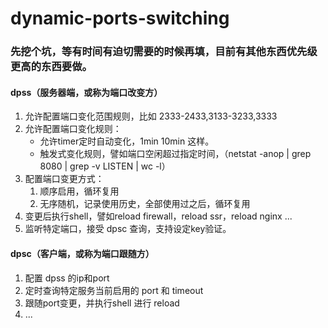 # dynamic-ports-switching

### 先挖个坑，等有时间有迫切需要的时候再填，目前有其他东西优先级更高的东西要做。


#### dpss（服务器端，或称为端口改变方）
1. 允许配置端口变化范围规则，比如 2333-2433,3133-3233,3333
2. 允许配置端口变化规则：
     * 允许timer定时自动变化，1min 10min 这样。
     * 触发式变化规则，譬如端口空闲超过指定时间，（netstat -anop | grep 8080 | grep -v LISTEN | wc -l）
3. 配置端口变更方式：
    1. 顺序启用，循环复用
    2. 无序随机，记录使用历史，全部使用过之后，循环复用
4. 变更后执行shell，譬如reload firewall，reload ssr，reload nginx ...
5. 监听特定端口，接受 dpsc 查询，支持设定key验证。

#### dpsc（客户端，或称为端口跟随方）
1. 配置 dpss 的ip和port
2. 定时查询特定服务当前启用的 port 和 timeout
3. 跟随port变更，并执行shell 进行 reload
4. ...
